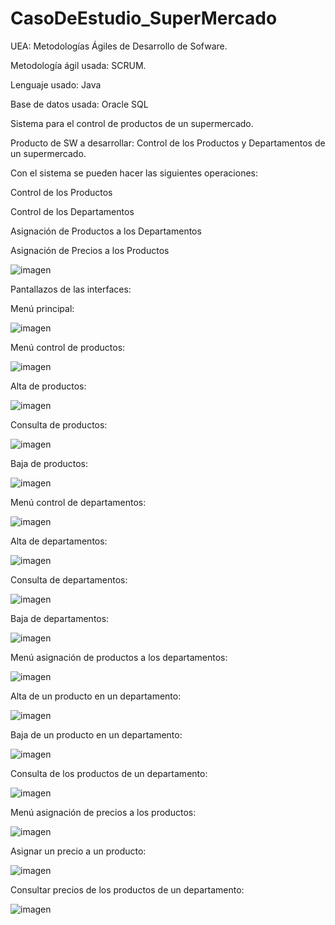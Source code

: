 # CasoDeEstudio_SuperMercado

UEA: Metodologías Ágiles de Desarrollo de Sofware.

Metodología ágil usada: SCRUM.

Lenguaje usado: Java

Base de datos usada: Oracle SQL

Sistema para el control de productos de un supermercado.

Producto de SW a desarrollar: Control de los Productos y Departamentos de un supermercado.

Con el sistema se pueden hacer las siguientes operaciones:

Control de los Productos

Control de los Departamentos

Asignación de Productos a los Departamentos

Asignación de Precios a los Productos

![imagen](https://user-images.githubusercontent.com/72325257/227417042-8e4eb884-7418-4e17-afa9-3769d657bd1a.png)

Pantallazos de las interfaces:

Menú principal:

![imagen](https://user-images.githubusercontent.com/72325257/227417641-6edb5321-cfaf-4029-a43e-921f9686adfc.png)

Menú control de productos:

![imagen](https://user-images.githubusercontent.com/72325257/227417697-31197f8d-2645-4ad5-ae62-a7c13e94f14f.png)

Alta de productos:

![imagen](https://user-images.githubusercontent.com/72325257/227417802-793f7eca-bb85-4e7e-9915-8f6f55feeb2d.png)

Consulta de productos:

![imagen](https://user-images.githubusercontent.com/72325257/227417842-8a829126-0e93-4398-8579-d861cdbc41b1.png)

Baja de productos:

![imagen](https://user-images.githubusercontent.com/72325257/227417880-8e45a295-e0fb-4619-9fd2-af8b740d9c2f.png)

Menú control de departamentos:

![imagen](https://user-images.githubusercontent.com/72325257/227417973-a8e64b2a-1c1f-4752-a91b-abb8d6435ad1.png)

Alta de departamentos:

![imagen](https://user-images.githubusercontent.com/72325257/227418103-e8122535-c93e-4491-899d-29bf785c795b.png)

Consulta de departamentos:

![imagen](https://user-images.githubusercontent.com/72325257/227418144-ba44e3d3-9f14-482c-9d91-b61ad260f441.png)

Baja de departamentos:

![imagen](https://user-images.githubusercontent.com/72325257/227418172-8559cf0d-2f00-4bda-8904-843bf69eb449.png)

Menú asignación de productos a los departamentos:

![imagen](https://user-images.githubusercontent.com/72325257/227418276-0b713dc8-0661-4d65-b937-e30e0fd5b6c5.png)

Alta de un producto en un departamento:

![imagen](https://user-images.githubusercontent.com/72325257/227418319-5dcd6dce-1689-477f-a35a-bcf345dc0498.png)

Baja de un producto en un departamento:

![imagen](https://user-images.githubusercontent.com/72325257/227418346-f8246a20-dc85-4954-82be-ff3ac7669e7a.png)

Consulta de los productos de un departamento:

![imagen](https://user-images.githubusercontent.com/72325257/227418384-68b145ce-7b52-4622-a0f0-04e1aa4f1496.png)

Menú asignación de precios a los productos:

![imagen](https://user-images.githubusercontent.com/72325257/227418536-7c25fc69-15d9-449e-8cff-e46c1dfb55ef.png)

Asignar un precio a un producto:

![imagen](https://user-images.githubusercontent.com/72325257/227418579-2b7ff008-210d-4861-a572-066aba564413.png)

Consultar precios de los productos de un departamento:

![imagen](https://user-images.githubusercontent.com/72325257/227418615-c0d41101-e7fc-48e1-8822-142e238b94f0.png)

